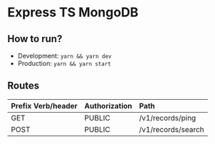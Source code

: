 # Express TS MongoDB

## How to run?
- Development: `yarn && yarn dev`
- Production: `yarn && yarn start`

## Routes

| Prefix Verb/header      | Authorization            | Path
| :-----------------------| :------------------------| :-------------------
| GET                     | PUBLIC                   | /v1/records/ping
| POST                    | PUBLIC                   | /v1/records/search
